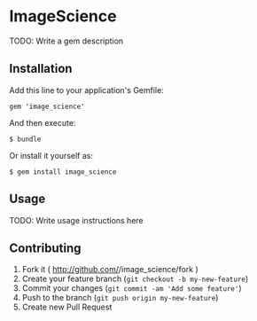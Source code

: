 # ImageScience

TODO: Write a gem description

## Installation

Add this line to your application's Gemfile:

    gem 'image_science'

And then execute:

    $ bundle

Or install it yourself as:

    $ gem install image_science

## Usage

TODO: Write usage instructions here

## Contributing

1. Fork it ( http://github.com/<my-github-username>/image_science/fork )
2. Create your feature branch (`git checkout -b my-new-feature`)
3. Commit your changes (`git commit -am 'Add some feature'`)
4. Push to the branch (`git push origin my-new-feature`)
5. Create new Pull Request
